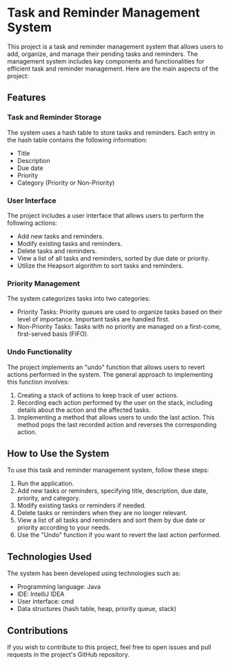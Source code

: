 # Task and Reminder Management System

This project is a task and reminder management system that allows users to add, organize, and manage their pending tasks and reminders. The management system includes key components and functionalities for efficient task and reminder management. Here are the main aspects of the project:

## Features

### Task and Reminder Storage

The system uses a hash table to store tasks and reminders. Each entry in the hash table contains the following information:
- Title
- Description
- Due date
- Priority
- Category (Priority or Non-Priority)

### User Interface

The project includes a user interface that allows users to perform the following actions:
- Add new tasks and reminders.
- Modify existing tasks and reminders.
- Delete tasks and reminders.
- View a list of all tasks and reminders, sorted by due date or priority.
- Utilize the Heapsort algorithm to sort tasks and reminders.

### Priority Management

The system categorizes tasks into two categories:
- Priority Tasks: Priority queues are used to organize tasks based on their level of importance. Important tasks are handled first.
- Non-Priority Tasks: Tasks with no priority are managed on a first-come, first-served basis (FIFO).

### Undo Functionality

The project implements an "undo" function that allows users to revert actions performed in the system. The general approach to implementing this function involves:

1. Creating a stack of actions to keep track of user actions.
2. Recording each action performed by the user on the stack, including details about the action and the affected tasks.
3. Implementing a method that allows users to undo the last action. This method pops the last recorded action and reverses the corresponding action.

## How to Use the System

To use this task and reminder management system, follow these steps:

1. Run the application.
2. Add new tasks or reminders, specifying title, description, due date, priority, and category.
3. Modify existing tasks or reminders if needed.
4. Delete tasks or reminders when they are no longer relevant.
5. View a list of all tasks and reminders and sort them by due date or priority according to your needs.
6. Use the "Undo" function if you want to revert the last action performed.

## Technologies Used

The system has been developed using technologies such as:

- Programming language: Java
- IDE: IntelliJ IDEA
- User interface: cmd
- Data structures (hash table, heap, priority queue, stack)

## Contributions

If you wish to contribute to this project, feel free to open issues and pull requests in the project's GitHub repository.


